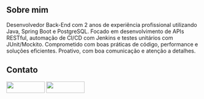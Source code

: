 ## Sobre mim

Desenvolvedor Back-End com 2 anos de experiência profissional utilizando Java, Spring Boot e
PostgreSQL. Focado em desenvolvimento de APIs RESTful, automação de CI/CD com Jenkins e
testes unitários com JUnit/Mockito. Comprometido com boas práticas de código, performance e
soluções eficientes. Proativo, com boa comunicação e atenção a detalhes.

## Contato
<a href="https://www.linkedin.com/in/raphaelmaia27" target="_blank"><img width="100" height="30" src="https://img.shields.io/badge/-LinkedIn-%230077B5?style=for-the-badge&logo=linkedin&logoColor=white" target="_blank"></a>
<a href = "mailto:rafamaiadev@gmail.com"><img width="100" height="30" src="https://img.shields.io/badge/Gmail-D14836?style=for-the-badge&logo=gmail&logoColor=white" target="_blank"></a>
